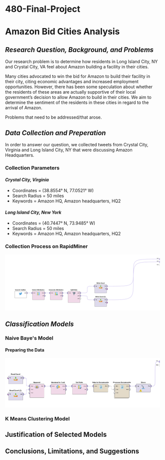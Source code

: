 # 480-Final-Project

# Amazon Bid Cities Analysis

## *Research Question, Background, and Problems*

Our research problem is to determine how residents in Long Island City, NY and Crystal City, VA feel about Amazon building a facility in their cities. 

Many cities advocated to win the bid for Amazon to build their facility in their city, citing economic advantages and increased employment opportunities. However, there has been some speculation about whether the residents of these areas are actually supportive of their local government’s decision to allow Amazon to build in their cities. We aim to determine the sentiment of the residents in these cities in regard to the arrival of Amazon.

Problems that need to be addressed/that arose.

## *Data Collection and Preperation*

In order to answer our question, we collected tweets from Crystal City, Virginia and Long Island City, NY that were discussing Amazon Headquarters. 

### **Collection Parameters**
#### *Crystal City, Virginia*
- Coordinates = (38.8554° N, 77.0521° W) 
- Search Radius = 50 miles
- Keywords = Amazon HQ, Amazon headquarters, HQ2

#### *Long Island City, New York*
- Coordinates = (40.7447° N, 73.9485° W) 
- Search Radius = 50 miles
- Keywords = Amazon HQ, Amazon headquarters, HQ2

### **Collection Process on RapidMiner**
<img src="Data Collection Process.PNG" width="900">

## *Classification Models*

### Naive Baye's Model

#### Preparing the Data

<img src="Clean tweets process.PNG" width="900">

### K Means Clustering Model 

## Justification of Selected Models

## Conclusions, Limitations, and Suggestions
